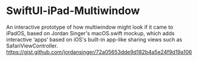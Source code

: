 # SwiftUI-iPad-Multiwindow
An interactive prototype of how multiwindow might look if it came to iPadOS, based on Jordan Singer's macOS.swift mockup, which adds interactive ‘apps’ based on iOS's built-in app-like sharing views such as SafariViewController.
https://gist.github.com/jordansinger/72a05653dde9d182b4a5e24f9d19a106
